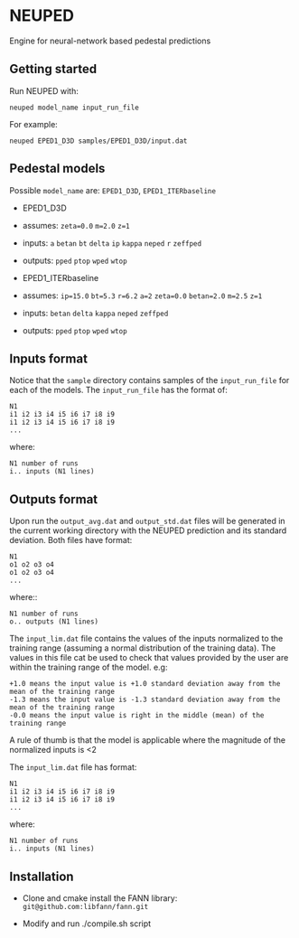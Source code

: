 NEUPED
======

Engine for neural-network based pedestal predictions

Getting started
---------------
Run NEUPED with:
    
    neuped model_name input_run_file

For example:

    neuped EPED1_D3D samples/EPED1_D3D/input.dat

Pedestal models
---------------
Possible `model_name` are: `EPED1_D3D`, `EPED1_ITERbaseline`

* EPED1_D3D
 * assumes: `zeta=0.0` `m=2.0` `z=1`
 * inputs: `a` `betan` `bt` `delta` `ip` `kappa` `neped` `r` `zeffped`
 * outputs: `pped` `ptop` `wped` `wtop`

* EPED1_ITERbaseline
 * assumes: `ip=15.0` `bt=5.3` `r=6.2` `a=2` `zeta=0.0` `betan=2.0` `m=2.5` `z=1`
 * inputs: `betan` `delta` `kappa` `neped` `zeffped`
 * outputs: `pped` `ptop` `wped` `wtop`

Inputs format
-------------
Notice that the `sample` directory contains samples of the `input_run_file` for each of the models.
The `input_run_file` has the format of:

    N1
    i1 i2 i3 i4 i5 i6 i7 i8 i9
    i1 i2 i3 i4 i5 i6 i7 i8 i9
    ...

where:

    N1 number of runs
    i.. inputs (N1 lines)

Outputs format
--------------
Upon run the `output_avg.dat` and `output_std.dat` files will be generated in the
current working directory with the NEUPED prediction and its standard deviation.
Both files have format:

    N1
    o1 o2 o3 o4
    o1 o2 o3 o4
    ...

where::

    N1 number of runs
    o.. outputs (N1 lines)

The `input_lim.dat` file contains the values of the inputs normalized to the training range
(assuming a normal distribution of the training data). The values in this file cat be used
to check that values provided by the user are within the training range of the model. e.g:

    +1.0 means the input value is +1.0 standard deviation away from the mean of the training range
    -1.3 means the input value is -1.3 standard deviation away from the mean of the training range
    -0.0 means the input value is right in the middle (mean) of the training range

A rule of thumb is that the model is applicable where the magnitude of the normalized inputs is <2

The `input_lim.dat` file has format:

    N1
    i1 i2 i3 i4 i5 i6 i7 i8 i9
    i1 i2 i3 i4 i5 i6 i7 i8 i9
    ...

where:

    N1 number of runs
    i.. inputs (N1 lines)

Installation
------------
* Clone and cmake install the FANN library: `git@github.com:libfann/fann.git`

* Modify and run ./compile.sh script
